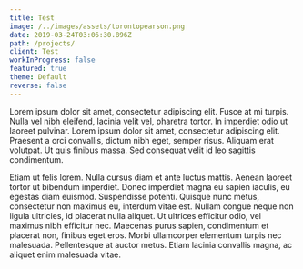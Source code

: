 ```yaml
---
title: Test
image: /../images/assets/torontopearson.png
date: 2019-03-24T03:06:30.896Z
path: /projects/
client: Test
workInProgress: false
featured: true
theme: Default
reverse: false
---
```

Lorem ipsum dolor sit amet, consectetur adipiscing elit. Fusce at mi turpis. Nulla vel nibh eleifend, lacinia velit vel, pharetra tortor. In imperdiet odio ut laoreet pulvinar. Lorem ipsum dolor sit amet, consectetur adipiscing elit. Praesent a orci convallis, dictum nibh eget, semper risus. Aliquam erat volutpat. Ut quis finibus massa. Sed consequat velit id leo sagittis condimentum.



Etiam ut felis lorem. Nulla cursus diam et ante luctus mattis. Aenean laoreet tortor ut bibendum imperdiet. Donec imperdiet magna eu sapien iaculis, eu egestas diam euismod. Suspendisse potenti. Quisque nunc metus, consectetur non maximus eu, interdum vitae est. Nullam congue neque non ligula ultricies, id placerat nulla aliquet. Ut ultrices efficitur odio, vel maximus nibh efficitur nec. Maecenas purus sapien, condimentum et placerat non, finibus eget eros. Morbi ullamcorper elementum turpis nec malesuada. Pellentesque at auctor metus. Etiam lacinia convallis magna, ac aliquet enim malesuada vitae.
